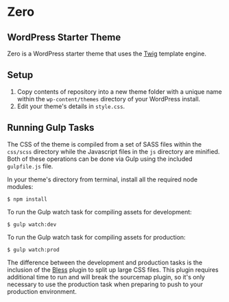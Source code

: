 # Zero
## WordPress Starter Theme

Zero is a WordPress starter theme that uses the [Twig](http://twig.sensiolabs.org) template engine.

## Setup

1. Copy contents of repository into a new theme folder with a unique name within the `wp-content/themes` directory of your WordPress install.
2. Edit your theme's details in `style.css`.

## Running Gulp Tasks

The CSS of the theme is compiled from a set of SASS files within the `css/scss` directory while the Javascript files in the `js` directory are minified. Both of these operations can be done via Gulp using the included `gulpfile.js` file.

In your theme's directory from terminal, install all the required node modules:

```
$ npm install
```

To run the Gulp watch task for compiling assets for development:

```
$ gulp watch:dev
```

To run the Gulp watch task for compiling assets for production:

```
$ gulp watch:prod
```

The difference between the development and production tasks is the inclusion of the [Bless](http://blesscss.com) plugin to split up large CSS files. This plugin requires additional time to run and will break the sourcemap plugin, so it's only necessary to use the production task when preparing to push to your production environment.